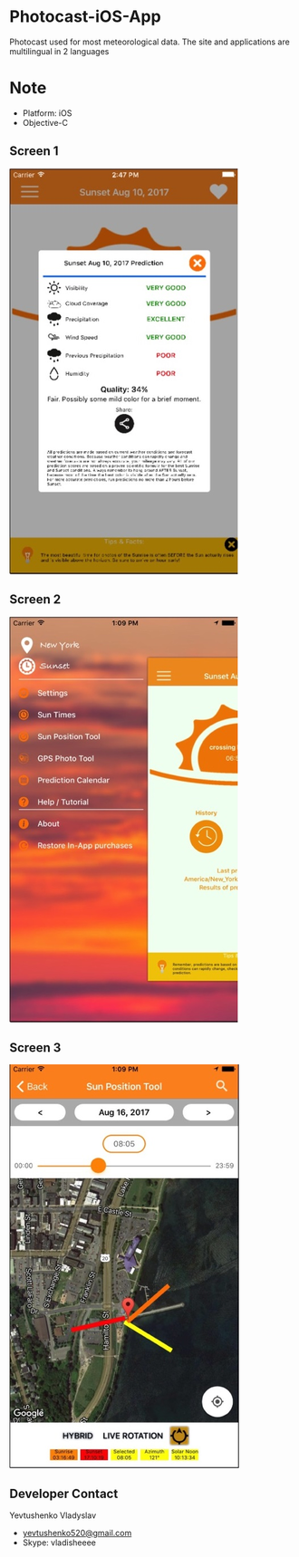 # Photocast-iOS-App
Photocast used for most meteorological data.
The site and applications are multilingual in 2 languages

# Note
* Platform: iOS
* Objective-C

## Screen 1
![Image alt](https://github.com/appvilo/Photocast-iOS-App/blob/master/pictures/1.jpg)

## Screen 2 
![Image alt](https://github.com/appvilo/Photocast-iOS-App/blob/master/pictures/2.jpg)

## Screen 3
![Image alt](https://github.com/appvilo/Photocast-iOS-App/blob/master/pictures/3.jpg)


## Developer Contact
Yevtushenko Vladyslav

* yevtushenko520@gmail.com
* Skype: vladisheeee

